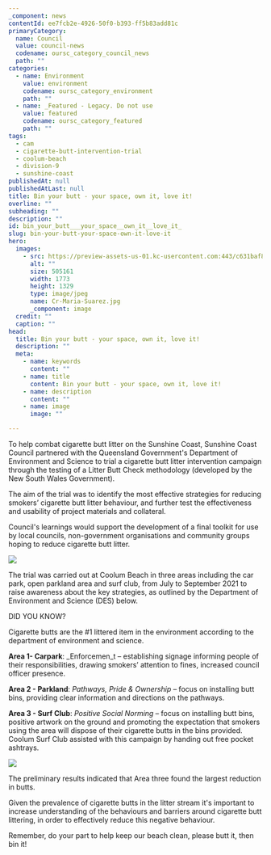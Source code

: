 ```yaml
---
_component: news
contentId: ee7fcb2e-4926-50f0-b393-ff5b83add81c
primaryCategory:
  name: Council
  value: council-news
  codename: oursc_category_council_news
  path: ""
categories:
  - name: Environment
    value: environment
    codename: oursc_category_environment
    path: ""
  - name: _Featured - Legacy. Do not use
    value: featured
    codename: oursc_category_featured
    path: ""
tags:
  - cam
  - cigarette-butt-intervention-trial
  - coolum-beach
  - division-9
  - sunshine-coast
publishedAt: null
publishedAtLast: null
title: Bin your butt - your space, own it, love it!
overline: ""
subheading: ""
description: ""
id: bin_your_butt___your_space__own_it__love_it_
slug: bin-your-butt-your-space-own-it-love-it
hero:
  images:
    - src: https://preview-assets-us-01.kc-usercontent.com:443/c631baf8-1b46-001f-580c-d0001b68b4a8/97528c03-3951-4340-b6be-bc01ba216485/Cr-Maria-Suarez.jpg
      alt: ""
      size: 505161
      width: 1773
      height: 1329
      type: image/jpeg
      name: Cr-Maria-Suarez.jpg
      _component: image
  credit: ""
  caption: ""
head:
  title: Bin your butt - your space, own it, love it!
  description: ""
  meta:
    - name: keywords
      content: ""
    - name: title
      content: Bin your butt - your space, own it, love it!
    - name: description
      content: ""
    - name: image
      image: ""

---
```

To help combat cigarette butt litter on the Sunshine Coast, Sunshine Coast Council partnered with the Queensland Government's Department of Environment and Science to trial a cigarette butt litter intervention campaign through the testing of a Litter Butt Check methodology (developed by the New South Wales Government).

The aim of the trial was to identify the most effective strategies for reducing smokers’ cigarette butt litter behaviour, and further test the effectiveness and usability of project materials and collateral.

Council's learnings would support the development of a final toolkit for use by local councils, non-government organisations and community groups hoping to reduce cigarette butt litter.

![](https://preview-assets-us-01.kc-usercontent.com:443/c631baf8-1b46-001f-580c-d0001b68b4a8/930fc2bf-1114-4360-ab70-fca5ab8b8057/IMG_1296-1024x768.jpg)

The trial was carried out at Coolum Beach in three areas including the car park, open parkland area and surf club, from July to September 2021 to raise awareness about the key strategies, as outlined by the Department of Environment and Science (DES) below.

DID YOU KNOW?

Cigarette butts are the #1 littered item in the environment according to the department of environment and science.

**Area 1- Carpark**: \_Enforcemen\_t – establishing signage informing people of their responsibilities, drawing smokers’ attention to fines, increased council officer presence.

**Area 2 - Parkland**: *Pathways, Pride & Ownership* – focus on installing butt bins, providing clear information and directions on the pathways.

**Area 3 - Surf Club**: *Positive Social Norming* – focus on installing butt bins, positive artwork on the ground and promoting the expectation that smokers using the area will dispose of their cigarette butts in the bins provided. Coolum Surf Club assisted with this campaign by handing out free pocket ashtrays.

![](https://preview-assets-us-01.kc-usercontent.com:443/c631baf8-1b46-001f-580c-d0001b68b4a8/faec1c5c-e0d9-474b-98d4-d317b37b6d29/IMG_1288-1024x768.jpg)

The preliminary results indicated that Area three found the largest reduction in butts.

Given the prevalence of cigarette butts in the litter stream it's important to increase understanding of the behaviours and barriers around cigarette butt littering, in order to effectively reduce this negative behaviour.

Remember, do your part to help keep our beach clean, please butt it, then bin it!
